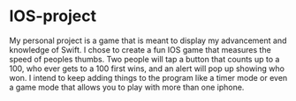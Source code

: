 # IOS-project
My personal project is a game that is meant to display my advancement and knowledge of Swift.
I chose to create a fun IOS game that measures the speed of peoples thumbs.
Two people will tap a button that counts up to a 100, who ever gets to a 100 first wins, and an alert will pop up showing who won.
I intend to keep adding things to the program like a timer mode or even a game mode that allows you to play with more than one iphone.
